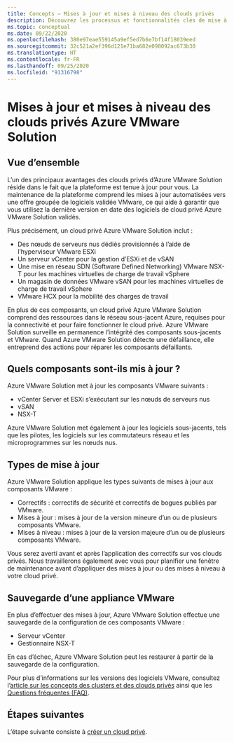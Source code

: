 ```yaml
---
title: Concepts – Mises à jour et mises à niveau des clouds privés
description: Découvrez les processus et fonctionnalités clés de mise à niveau dans Azure VMware Solution.
ms.topic: conceptual
ms.date: 09/22/2020
ms.openlocfilehash: 380e97eae559145a9ef5ed7b6e7bf14f18039eed
ms.sourcegitcommit: 32c521a2ef396d121e71ba682e098092ac673b30
ms.translationtype: HT
ms.contentlocale: fr-FR
ms.lasthandoff: 09/25/2020
ms.locfileid: "91316798"
---
```

# <a name="azure-vmware-solution-private-cloud-updates-and-upgrades"></a>Mises à jour et mises à niveau des clouds privés Azure VMware Solution

## <a name="overview"></a>Vue d’ensemble

L’un des principaux avantages des clouds privés d’Azure VMware Solution réside dans le fait que la plateforme est tenue à jour pour vous. La maintenance de la plateforme comprend les mises à jour automatisées vers une offre groupée de logiciels validée VMware, ce qui aide à garantir que vous utilisez la dernière version en date des logiciels de cloud privé Azure VMware Solution validés.

Plus précisément, un cloud privé Azure VMware Solution inclut :

- Des nœuds de serveurs nus dédiés provisionnés à l’aide de l’hyperviseur VMware ESXi 
- Un serveur vCenter pour la gestion d’ESXi et de vSAN 
- Une mise en réseau SDN (Software Defined Networking) VMware NSX-T pour les machines virtuelles de charge de travail vSphere  
- Un magasin de données VMware vSAN pour les machines virtuelles de charge de travail vSphere  
- VMware HCX pour la mobilité des charges de travail  

En plus de ces composants, un cloud privé Azure VMware Solution comprend des ressources dans le réseau sous-jacent Azure, requises pour la connectivité et pour faire fonctionner le cloud privé. Azure VMware Solution surveille en permanence l’intégrité des composants sous-jacents et VMware. Quand Azure VMware Solution détecte une défaillance, elle entreprend des actions pour réparer les composants défaillants. 

## <a name="what-components-get-updated"></a>Quels composants sont-ils mis à jour ?   

Azure VMware Solution met à jour les composants VMware suivants : 

- vCenter Server et ESXi s’exécutant sur les nœuds de serveurs nus 
- vSAN 
- NSX-T 

Azure VMware Solution met également à jour les logiciels sous-jacents, tels que les pilotes, les logiciels sur les commutateurs réseau et les microprogrammes sur les nœuds nus. 

## <a name="types-of-updates"></a>Types de mise à jour

Azure VMware Solution applique les types suivants de mises à jour aux composants VMware :

- Correctifs : correctifs de sécurité et correctifs de bogues publiés par VMware. 
- Mises à jour : mises à jour de la version mineure d’un ou de plusieurs composants VMware. 
- Mises à niveau : mises à jour de la version majeure d’un ou de plusieurs composants VMware.

Vous serez averti avant et après l’application des correctifs sur vos clouds privés. Nous travaillerons également avec vous pour planifier une fenêtre de maintenance avant d’appliquer des mises à jour ou des mises à niveau à votre cloud privé. 

## <a name="vmware-appliance-backup"></a>Sauvegarde d’une appliance VMware 

En plus d’effectuer des mises à jour, Azure VMware Solution effectue une sauvegarde de la configuration de ces composants VMware :

- Serveur vCenter 
- Gestionnaire NSX-T 

En cas d’échec, Azure VMware Solution peut les restaurer à partir de la sauvegarde de la configuration. 

Pour plus d’informations sur les versions des logiciels VMware, consultez l’[article sur les concepts des clusters et des clouds privés](concepts-private-clouds-clusters.md) ainsi que les [Questions fréquentes (FAQ)](faq.md).

## <a name="next-steps"></a>Étapes suivantes

L’étape suivante consiste à [créer un cloud privé](tutorial-create-private-cloud.md).

<!-- LINKS - external -->

<!-- LINKS - internal -->
